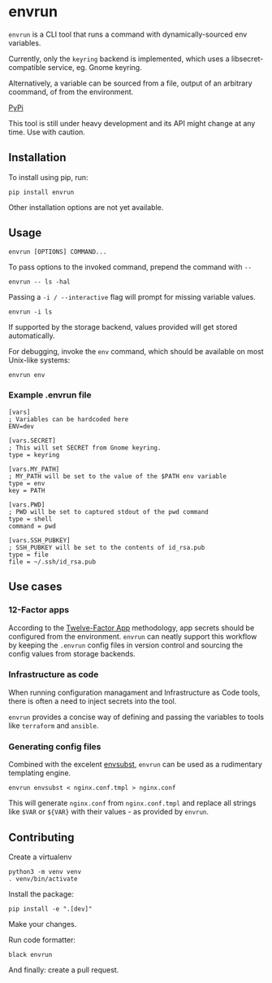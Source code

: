 # envrun

`envrun` is a CLI tool that runs a command with dynamically-sourced env variables.

Currently, only the `keyring` backend is implemented, which uses a libsecret-compatible service, eg. Gnome keyring.

Alternatively, a variable can be sourced from a file, output of an arbitrary coommand, of from the environment.

[PyPi](https://pypi.org/project/envrun/)

This tool is still under heavy development and its API might change at any time. Use with caution.


## Installation
To install using pip, run:

    pip install envrun

Other installation options are not yet available.


## Usage

    envrun [OPTIONS] COMMAND...


To pass options to the invoked command, prepend the command with `--`

    envrun -- ls -hal


Passing a `-i / --interactive` flag will prompt for missing variable values.

    envrun -i ls

If supported by the storage backend, values provided will get stored automatically.


For debugging, invoke the `env` command, which should be available on most Unix-like systems:

    envrun env


### Example .envrun file

    [vars]
    ; Variables can be hardcoded here
    ENV=dev

    [vars.SECRET]
    ; This will set SECRET from Gnome keyring.
    type = keyring

    [vars.MY_PATH]
    ; MY_PATH will be set to the value of the $PATH env variable
    type = env
    key = PATH

    [vars.PWD]
    ; PWD will be set to captured stdout of the pwd command
    type = shell
    command = pwd

    [vars.SSH_PUBKEY]
    ; SSH_PUBKEY will be set to the contents of id_rsa.pub
    type = file
    file = ~/.ssh/id_rsa.pub


## Use cases
### 12-Factor apps
According to the [Twelve-Factor App](https://12factor.net/) methodology, app secrets should be configured from the environment.
`envrun` can neatly support this workflow by keeping the `.envrun` config files in version control and sourcing the config values
from storage backends.

### Infrastructure as code
When running configuration managament and Infrastructure as Code tools, there is often a need to inject secrets into the tool.

`envrun` provides a concise way of defining and passing the variables to tools like `terraform` and `ansible`.

### Generating config files
Combined with the excelent [envsubst](https://linux.die.net/man/1/envsubst), `envrun` can be used as a rudimentary templating engine.

    envrun envsubst < nginx.conf.tmpl > nginx.conf

This will generate `nginx.conf` from `nginx.conf.tmpl` and replace all strings like `$VAR` or `${VAR}` with their values - as provided by `envrun`.

## Contributing
Create a virtualenv

    python3 -m venv venv
    . venv/bin/activate

Install the package:

    pip install -e ".[dev]"

Make your changes.

Run code formatter:

    black envrun

And finally: create a pull request.
